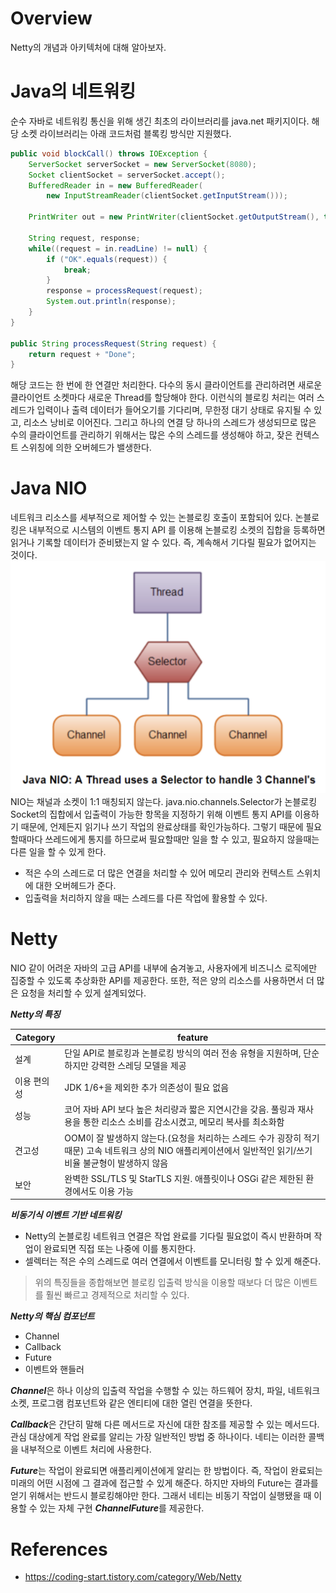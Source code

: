 # Overview
Netty의 개념과 아키텍처에 대해 알아보자.

# Java의 네트워킹
순수 자바로 네트워킹 통신을 위해 생긴 최초의 라이브러리를 java.net 패키지이다. 해당 소켓 라이브러리는 
아래 코드처럼 블록킹 방식만 지원했다.
~~~java
public void blockCall() throws IOException {
    ServerSocket serverSocket = new ServerSocket(8080);
    Socket clientSocket = serverSocket.accept();
    BufferedReader in = new BufferedReader(
        new InputStreamReader(clientSocket.getInputStream()));
    
    PrintWriter out = new PrintWriter(clientSocket.getOutputStream(), true);
    
    String request, response;
    while((request = in.readLine) != null) {
        if ("OK".equals(request)) {
            break;
        }
        response = processRequest(request);
        System.out.println(response);
    }
}

public String processRequest(String request) {
    return request + "Done";
}
~~~
해당 코드는 한 번에 한 연결만 처리한다. 다수의 동시 클라이언트를 관리하려면 새로운 클라이언트 소켓마다 새로운
Thread를 할당해야 한다. 이런식의 블로킹 처리는 여러 스레드가 입력이나 출력 데이터가 들어오기를 기다리며,
무한정 대기 상태로 유지될 수 있고, 리소스 낭비로 이어진다. 그리고 하나의 연결 당 하나의 스레드가 생성되므로
많은 수의 클라이언트를 관리하기 위해서는 많은 수의 스레드를 생성해야 하고, 잦은 컨텍스트 스위칭에 의한 오버헤드가
밸생한다.

# Java NIO
네트워크 리소스를 세부적으로 제어할 수 있는 논블로킹 호출이 포함되어 있다. 논블로킹은 내부적으로 시스템의 이벤트 통지 API
를 이용해 논블로킹 소켓의 집합을 등록하면 읽거나 기록할 데이터가 준비됐는지 알 수 있다. 즉, 계속해서 기다릴 필요가
없어지는 것이다.
![image.2_1](raws/java-nio.png)
NIO는 채널과 소켓이 1:1 매칭되지 않는다. java.nio.channels.Selector가 논블로킹 Socket의 집합에서 입출력이 가능한 항목을 지정하기 위해 
이벤트 통지 API를 이용하기 때문에, 언제든지 읽기나 쓰기 작업의 완료상태를 확인가능하다. 그렇기 때문에 필요할때마다 쓰레드에게 통지를 
하므로써 필요할때만 일을 할 수 있고, 필요하지 않을때는 다른 일을 할 수 있게 한다.
* 적은 수의 스레드로 더 많은 연결을 처리할 수 있어 메모리 관리와 컨텍스트 스위치에 대한 오버헤드가 준다.
* 입출력을 처리하지 않을 때는 스레드를 다른 작업에 활용할 수 있다.

# Netty
NIO 같이 어려운 자바의 고급 API를 내부에 숨겨놓고, 사용자에게 비즈니스 로직에만 집중할 수 있도록 추상화한 API를 제공한다. 또한,
적은 양의 리소스를 사용하면서 더 많은 요청을 처리할 수 있게 설계되었다.

***Netty의 특징***

|Category   |feature|
|-----------|-------|
|설계       |단일 API로 블로킹과 논블로킹 방식의 여러 전송 유형을 지원하며, 단순하지만 강력한 스레딩 모델을 제공
|이용 편의성|JDK 1/6+을 제외한 추가 의존성이 필요 없음
|성능       |코어 자바 API 보다 높은 처리량과 짧은 지연시간을 갖음. 풀링과 재사용을 통한 리소스 소비를 감소시켰고, 메모리 복사를 최소화함
|견고성     |OOM이 잘 발생하지 않는다.(요청을 처리하는 스레드 수가 굉장히 적기 때문) 고속 네트워크 상의 NIO 애플리케이션에서 일반적인 읽기/쓰기 비율 불균형이 발생하지 않음
|보안       |완벽한 SSL/TLS 및 StarTLS 지원. 애플릿이나 OSGi 같은 제한된 환경에서도 이용 가능

***비동기식 이벤트 기반 네트워킹***
* Netty의 논블로킹 네트워크 연결은 작업 완료를 기다릴 필요없이 즉시 반환하며 작업이 완료되면 직접 또는 나중에 이를 통지한다.
* 셀렉터는 적은 수의 스레드로 여러 연결에서 이벤트를 모니터링 할 수 있게 해준다.
> 위의 특징들을 종합해보면 블로킹 입출력 방식을 이용할 때보다 더 많은 이벤트를 훨씬 빠르고 경제적으로 처리할 수 있다.

***Netty의 핵심 컴포넌트***
* Channel
* Callback
* Future
* 이벤트와 핸들러

***Channel***은 하나 이상의 입출력 작업을 수행할 수 있는 하드웨어 장치, 파일, 네트워크 소켓, 프로그램 컴포넌트와 같은 엔티티에 대한 열린 연결을 뜻한다.

***Callback***은 간단히 말해 다른 메서드로 자신에 대한 참조를 제공할 수 있는 메서드다. 관심 대상에게 작업 완료를 알리는 가장 일반적인 방법 중 하나이다. 
네티는 이러한 콜백을 내부적으로 이벤트 처리에 사용한다.

***Future***는 작업이 완료되면 애플리케이션에게 알리는 한 방법이다. 즉, 작업이 완료되는 미래의 어떤 시점에 그 결과에 접근할 수 있게 해준다. 
하지만 자바의 Future는 결과를 얻기 위해서는 반드시 블로킹해야만 한다. 그래서 네티는 비동기 작업이 실행됐을 때 이용할 수 있는 
자체 구현 ***ChannelFuture***를 제공한다.

# References
* https://coding-start.tistory.com/category/Web/Netty